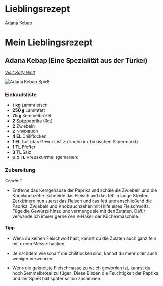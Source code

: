 # Lieblingsrezept
Adana Kebap

# Mein Lieblingsrezept

## Adana Kebap (Eine Spezialität aus der Türkei)

_[Visit Sally Welt](https://sallys-blog.de/rezepte/adana-kebab-leckere-grillspiesse-)_ 

![Adana Kebap Spieß](https://sallys-blog.de/_next/image?url=https%3A%2F%2Fimg2.storyblok.com%2F950x650%2Ff%2F130848%2F799x533%2Fdf5ad4762f%2F1324_20028_adana_kebab_spiesse_1.jpg&w=1920&q=75)

### Einkaufsliste

* **1 kg** Lammfleisch
* **250 g** Lammfett
* **75 g** Semmelbrösel
* **2** Spitzpaprika (Rot)
* **2** Zwiebeln 
* **2** Knoblauch
* **4 EL** Chiliflocken
* **1 EL** Isot (das Gewürz ist zu finden im Türkischen Supermarkt)
* **1 TL** Pfeffer
* **3 TL** Salz 
* **0.5 TL** Kreuzkümmel (gemahlen)

### Zubereitung

_Schritt 1_

* Entferne das Kerngehäuse der Paprika und schäle die Zwiebeln und die Knoblauchzehe. Schneide das Fleisch und das fett in lange Streifen. Zerkleinere nun zuerst das Fleisch und das fett und anschließend die Paprika, Zwiebeln und Knoblauchzehen mit Hilfe eines Fleischwolfs. Füge die Gewürze hinzu und vermenge sie mit den Zutaten. Dafür verwende ich immer gerne den K-Haken der Küchenmaschine.

#### Tipp 

* Wenn du keinen Fleischwolf hast, kannst du die Zutaten auch ganz fein mit einem Messer hacken.

* Je nachdem wie scharf die Chiliflocken sind, kannst du mehr oder auch weniger verwenden.

* Wenn die geknetete Fleischmasse zu weich geworden ist, kannst du noch Semmelbrösel zu fügen. Diese Binden die Feuchtigkeit der Paprika und der Spieß hält später schön zusammen.